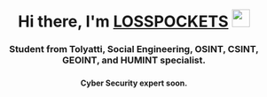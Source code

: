 <h1 align="center">Hi there, I'm <a href="https://t.me/inqao" target="_blank">LOSSPOCKETS</a> 
<img src="https://github.com/blackcater/blackcater/raw/main/images/Hi.gif" height="32"/></h1>
<h3 align="center">Student from Tolyatti, Social Engineering, OSINT, CSINT, GEOINT, and HUMINT specialist.<h3>
<h4 align="center">Cyber Security expert soon.</h4>

